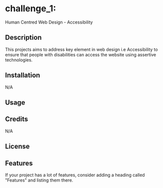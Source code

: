 # challenge_1:
Human Centred Web Design - Accessibility
 
## Description 
This projects aims to address key element in web design i.e Accessibility to ensure that people with disabilities can access the website using assertive technologies.




## Installation
N/A


## Usage 



## Credits
N/A


## License


## Features

If your project has a lot of features, consider adding a heading called "Features" and listing them there.
